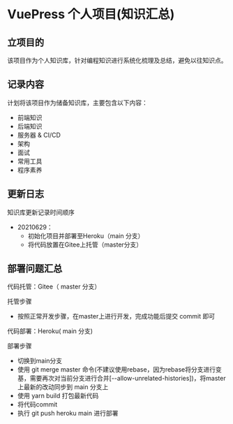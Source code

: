 # VuePress 个人项目(知识汇总)

## 立项目的
该项目作为个人知识库，针对编程知识进行系统化梳理及总结，避免以往知识点。

## 记录内容
计划将该项目作为储备知识库，主要包含以下内容：
- 前端知识
- 后端知识
- 服务器 & CI/CD
- 架构
- 面试
- 常用工具
- 程序素养

## 更新日志
知识库更新记录时间顺序
- 20210629：
  - 初始化项目并部署至Heroku（main 分支）
  - 将代码放置在Gitee上托管（master分支）

## 部署问题汇总
代码托管：Gitee（ master 分支）

托管步骤
- 按照正常开发步骤，在master上进行开发，完成功能后提交 commit 即可

代码部署：Heroku( main 分支)

部署步骤
- 切换到main分支
- 使用 git merge master 命令(不建议使用rebase，因为rebase将分支进行变基，需要再次对当前分支进行合并[--allow-unrelated-histories])，将master上最新的改动同步到 main 分支上
- 使用 yarn build 打包最新代码
- 将代码commit
- 执行 git push heroku main 进行部署
